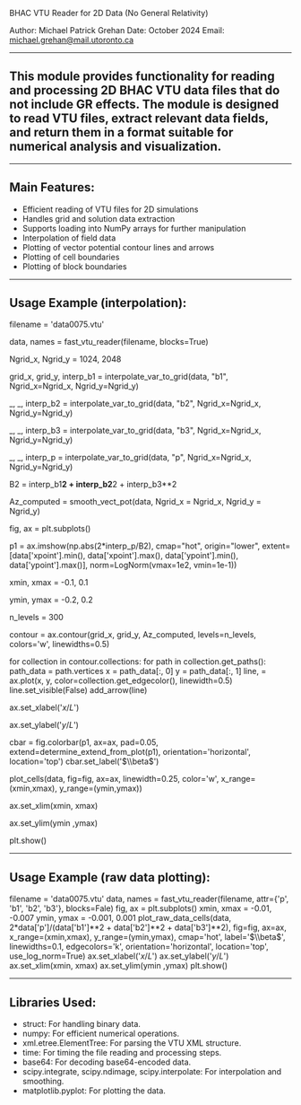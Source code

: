 BHAC VTU Reader for 2D Data (No General Relativity)

Author: Michael Patrick Grehan
Date: October 2024
Email: michael.grehan@mail.utoronto.ca

------------------------------------------------------------------------------------
This module provides functionality for reading and processing 2D BHAC VTU data files
that do not include GR effects. The module is designed to read 
VTU files, extract relevant data fields, and return them in a format suitable for 
numerical analysis and visualization.
------------------------------------------------------------------------------------

--------------
Main Features:
--------------
- Efficient reading of VTU files for 2D simulations
- Handles grid and solution data extraction
- Supports loading into NumPy arrays for further manipulation
- Interpolation of field data
- Plotting of vector potential contour lines and arrows
- Plotting of cell boundaries
- Plotting of block boundaries

--------------
Usage Example (interpolation):
--------------
filename = 'data0075.vtu'

data, names = fast_vtu_reader(filename, blocks=True)

Ngrid_x, Ngrid_y = 1024, 2048

grid_x, grid_y, interp_b1 = interpolate_var_to_grid(data, "b1", Ngrid_x=Ngrid_x, Ngrid_y=Ngrid_y)

_, _, interp_b2 = interpolate_var_to_grid(data, "b2", Ngrid_x=Ngrid_x, Ngrid_y=Ngrid_y)

_, _, interp_b3 = interpolate_var_to_grid(data, "b3", Ngrid_x=Ngrid_x, Ngrid_y=Ngrid_y)

_, _, interp_p = interpolate_var_to_grid(data, "p", Ngrid_x=Ngrid_x, Ngrid_y=Ngrid_y)

B2 = interp_b1**2 + interp_b2**2 + interp_b3**2

Az_computed = smooth_vect_pot(data, Ngrid_x = Ngrid_x, Ngrid_y = Ngrid_y)

fig, ax = plt.subplots()

p1 = ax.imshow(np.abs(2*interp_p/B2), cmap="hot", origin="lower",
               extent=[data['xpoint'].min(), data['xpoint'].max(), data['ypoint'].min(), data['ypoint'].max()],
               norm=LogNorm(vmax=1e2, vmin=1e-1))
               
xmin, xmax = -0.1, 0.1

ymin, ymax = -0.2, 0.2

n_levels = 300

contour = ax.contour(grid_x, grid_y, Az_computed, levels=n_levels, colors='w', linewidths=0.5)

for collection in contour.collections:
    for path in collection.get_paths():
        path_data = path.vertices
        x = path_data[:, 0]
        y = path_data[:, 1]
        line, = ax.plot(x, y, color=collection.get_edgecolor(), linewidth=0.5)
        line.set_visible(False)
        add_arrow(line)
        
ax.set_xlabel('$x/L$')

ax.set_ylabel('$y/L$')

cbar = fig.colorbar(p1, ax=ax, pad=0.05,  extend=determine_extend_from_plot(p1), orientation='horizontal',  location='top')
cbar.set_label('$\\beta$')

plot_cells(data, fig=fig, ax=ax, linewidth=0.25, color='w', x_range=(xmin,xmax), y_range=(ymin,ymax))

ax.set_xlim(xmin, xmax)

ax.set_ylim(ymin ,ymax)

plt.show()

--------------
Usage Example (raw data plotting):
--------------
filename = 'data0075.vtu'
data, names = fast_vtu_reader(filename, attr={'p', 'b1', 'b2', 'b3'}, blocks=Fale)
fig, ax = plt.subplots()
xmin, xmax = -0.01, -0.007
ymin, ymax = -0.001, 0.001
plot_raw_data_cells(data, 2*data['p']/(data['b1']**2 + data['b2']**2 + data['b3']**2), fig=fig, ax=ax, x_range=(xmin,xmax), y_range=(ymin,ymax), cmap='hot', label='$\\beta$', linewidths=0.1, edgecolors='k', orientation='horizontal',  location='top', use_log_norm=True)
ax.set_xlabel('$x/L$')
ax.set_ylabel('$y/L$')
ax.set_xlim(xmin, xmax)
ax.set_ylim(ymin ,ymax)
plt.show()

--------------
Libraries Used:
--------------
- struct: For handling binary data.
- numpy: For efficient numerical operations.
- xml.etree.ElementTree: For parsing the VTU XML structure.
- time: For timing the file reading and processing steps.
- base64: For decoding base64-encoded data.
- scipy.integrate, scipy.ndimage, scipy.interpolate: For interpolation and smoothing.
- matplotlib.pyplot: For plotting the data.
